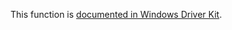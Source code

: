 This function is [documented in Windows Driver Kit](https://learn.microsoft.com/en-us/windows-hardware/drivers/ddi/ntifs/nf-ntifs-rtlunicodetooemn).

